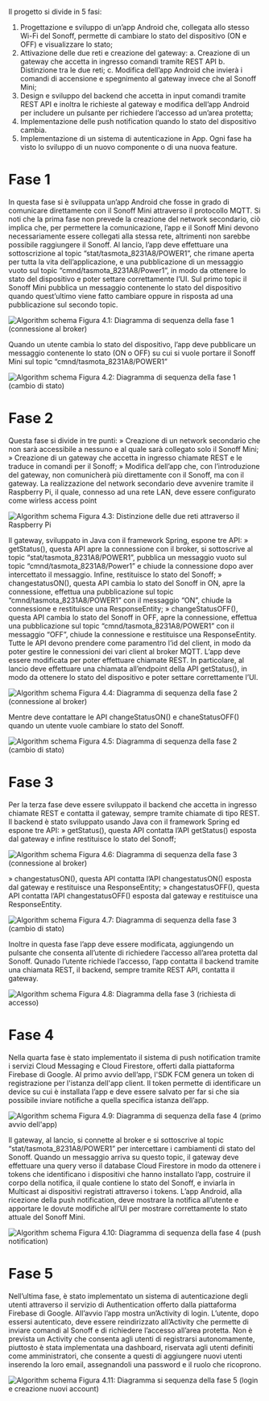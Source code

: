 Il progetto si divide in 5 fasi:
1.    Progettazione e sviluppo di un’app Android che, collegata allo stesso Wi-Fi del Sonoff, permette di cambiare lo stato del dispositivo (ON e OFF) e visualizzare lo stato;
2.    Attivazione delle due reti e creazione del gateway:
a.    Creazione di un gateway che accetta in ingresso comandi tramite REST API
b.    Distinzione tra le due reti;
c.    Modifica dell’app Android che invierà i comandi di accensione e spegnimento al gateway invece che al Sonoff Mini;
3.    Design e sviluppo del backend che accetta in input comandi tramite REST API e inoltra le richieste al gateway e modifica dell’app Android per includere un pulsante per richiedere l’accesso ad un’area protetta;
4.    Implementazione delle push notification quando lo stato del dispositivo cambia.
5.    Implementazione di un sistema di autenticazione in App.
Ogni fase ha visto lo sviluppo di un nuovo componente o di una nuova feature.

# Fase 1

In questa fase si è sviluppata un’app Android che fosse in grado di comunicare direttamente con il Sonoff Mini attraverso il protocollo MQTT. Si noti che la prima fase non prevede la creazione del network secondario, ciò implica che, per permettere la comunicazione, l’app e il Sonoff Mini devono necessariamente essere collegati alla stessa rete, altrimenti non sarebbe possibile raggiungere il Sonoff.
Al lancio, l’app deve effettuare una sottoscrizione al topic “stat/tasmota_8231A8/POWER1”, che rimane aperta per tutta la vita dell’applicazione, e una pubblicazione di un messaggio vuoto sul topic “cmnd/tasmota_8231A8/Power1”, in modo da ottenere lo stato del dispositivo e poter settare correttamente l’UI.
Sul primo topic il Sonoff Mini pubblica un messaggio contenente lo stato del dispositivo quando quest’ultimo viene fatto cambiare oppure in risposta ad una pubblicazione sul secondo topic.

![Algorithm schema](./images/1.png)
Figura 4.1: Diagramma di sequenza della fase 1 (connessione al broker)

Quando un utente cambia lo stato del dispositivo, l’app deve pubblicare un messaggio contenente lo stato (ON o OFF) su cui si vuole portare il Sonoff Mini sul topic “cmnd/tasmota_8231A8/POWER1”

 ![Algorithm schema](./images/2.png)
Figura 4.2: Diagramma di sequenza della fase 1 (cambio di stato)

# Fase 2

Questa fase si divide in tre punti: 
»    Creazione di un network secondario che non sarà accessibile a nessuno e al quale sarà collegato solo il Sonoff Mini;
»    Creazione di un gateway che accetta in ingresso chiamate REST e le traduce in comandi per il Sonoff;
»    Modifica dell’app che, con l’introduzione del gateway, non comunicherà più direttamente con il Sonoff, ma con il gateway.
La realizzazione del network secondario deve avvenire tramite il Raspberry Pi, il quale, connesso ad una rete LAN, deve essere configurato come wirless access point
 
 ![Algorithm schema](./images/3.png)
Figura 4.3: Distinzione delle due reti attraverso il Raspberry Pi

Il gateway, sviluppato in Java con il framework Spring, espone tre API:
»    getStatus(), questa API apre la connessione con il broker, si sottoscrive al topic “stat/tasmota_8231A8/POWER1”, pubblica un messaggio vuoto sul topic “cmnd/tasmota_8231A8/Power1” e chiude la connessione dopo aver intercettato il messaggio. Infine, restituisce lo stato del Sonoff;
»    changestatusON(), questa API cambia lo stato del Sonoff in ON, apre la connessione, effettua una pubblicazione sul topic “cmnd/tasmota_8231A8/POWER1” con il messaggio “ON”, chiude la connessione e restituisce una ResponseEntity;
»    changeStatusOFF(), questa API cambia lo stato del Sonoff in OFF, apre la connessione, effettua una pubblicazione sul topic “cmnd/tasmota_8231A8/POWER1” con il messaggio “OFF”, chiude la connessione e restituisce una ResponseEntity.
Tutte le API devono prendere come paramentro l’id del client, in modo da poter gestire le connessioni dei vari client al broker MQTT.
L’app deve essere modificata per poter effettuare chiamate REST. In particolare, al lancio deve effettuare una chiamata all’endpoint della API getStatus(), in modo da ottenere lo stato del dispositivo e poter settare correttamente l’UI. 
 
 ![Algorithm schema](./images/4.png)
Figura 4.4: Diagramma di sequenza della fase 2 (connessione al broker)

Mentre deve contattare le API changeStatusON() e chaneStatusOFF() quando un utente vuole cambiare lo stato del Sonoff.
 
 ![Algorithm schema](./images/5.png)
Figura 4.5: Diagramma di sequenza della fase 2 (cambio di stato)

# Fase 3

Per la terza fase deve essere sviluppato il backend che accetta in ingresso chiamate REST e contatta il gateway, sempre tramite chiamate di tipo REST.
Il backend è stato sviluppato usando Java con il framework Spring ed espone tre API:
»    getStatus(), questa API contatta l’API getStatus() esposta dal gateway e infine restituisce lo stato del Sonoff;
 
 ![Algorithm schema](./images/6.png)
Figura 4.6: Diagramma di sequenza della fase 3 (connessione al broker)

»    changestatusON(), questa API contatta l’API changestatusON() esposta dal gateway e restituisce una ResponseEntity;
»    changestatusOFF(), questa API contatta l’API changestatusOFF() esposta dal gateway e restituisce una ResponseEntity.
 
![Algorithm schema](./images/7.png)
Figura 4.7: Diagramma di sequenza della fase 3 (cambio di stato)

Inoltre in questa fase l’app deve essere modificata, aggiungendo un pulsante che consenta all’utente di richiedere l’accesso all’area protetta dal Sonoff. Qunado l’utente richiede l’accesso, l’app contatta il backend tramite una chiamata REST, il backend, sempre tramite REST API, contatta il gateway.
 
 ![Algorithm schema](./images/8.png)
Figura 4.8: Diagramma della fase 3 (richiesta di accesso)
 
# Fase 4

Nella quarta fase è stato implementato il sistema di push notification tramite i servizi Cloud Messaging e Cloud Firestore, offerti dalla piattaforma Firebase di Google.
Al primo avvio dell’app, l'SDK FCM genera un token di registrazione per l'istanza dell'app client. Il token permette di identificare un device su cui è installata l’app e deve essere salvato per far si che sia possibile inviare notifiche a quella specifica istanza dell’app. 
 
 ![Algorithm schema](./images/9.png)
Figura 4.9: Diagramma di sequenza della fase 4 (primo avvio dell'app)

Il gateway, al lancio, si connette al broker e si sottoscrive al topic “stat/tasmota_8231A8/POWER1” per intercettare i cambiamenti di stato del Sonoff. Quando un messaggio arriva su questo topic, il gateway deve effettuare una query verso il database Cloud Firestore in modo da ottenere i tokens che identificano i dispositivi che hanno installato l’app, costruire il corpo della notifica, il quale contiene lo stato del Sonoff, e inviarla in Multicast ai dispositivi registrati attraverso i tokens. 
L’app Android, alla ricezione della push notification, deve mostrare la notifica all’utente e apportare le dovute modifiche all’UI per mostrare correttamente lo stato attuale del Sonoff Mini. 
 
  ![Algorithm schema](./images/10.png)
Figura 4.10: Diagramma di sequenza della fase 4 (push notification)

# Fase 5

Nell’ultima fase, è stato implementato un sistema di autenticazione degli utenti attraverso il servizio di Authentication offerto dalla piattaforma Firebase di Google.
All’avvio l’app mostra un’Activity di login. L’utente, dopo essersi autenticato, deve essere reindirizzato all’Activity che permette di inviare comandi al Sonoff e di richiedere l’accesso all’area protetta. 
Non è prevista un Activity che consenta agli utenti di registrarsi autonomamente, piuttosto è stata implementata una dashboard, riservata agli utenti definiti come amministratori, che consente a questi di aggiungere nuovi utenti inserendo la loro email, assegnandoli una password e il ruolo che ricoprono.
 
  ![Algorithm schema](./images/11.png)
Figura 4.11: Diagramma si sequenza della fase 5 (login e creazione nuovi account)
 

